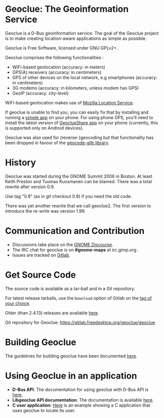 Geoclue: The Geoinformation Service
===================================

Geoclue is a D-Bus geoinformation service. The goal of the Geoclue project
is to make creating location-aware applications as simple as possible.

Geoclue is Free Software, licensed under GNU GPLv2+.

Geoclue comprises the following functionalities : 
- WiFi-based geolocation (accuracy: in meters)
- GPS(A) receivers (accuracy: in centimeters)
- GPS of other devices on the local network, e.g smartphones (accuracy: 
  in centimeters)
- 3G modems (accuracy: in kilometers, unless modem has GPS)
- GeoIP (accuracy: city-level)

WiFi-based geolocation makes use of 
[Mozilla Location Service](https://wiki.mozilla.org/CloudServices/Location). 

If geoclue is unable to find you, you can easily fix that by installing 
and running a 
[simple app](https://wiki.mozilla.org/CloudServices/Location#Contributing) on 
your phone. For using phone GPS, you'll need to install the latest version of 
[GeoclueShare app](https://github.com/ankitstarski/GeoclueShare/releases)
on your phone (currently, this is supported only on Android devices).

Geoclue was also used for (reverse-)geocoding but that functionality has 
been dropped in favour of the 
[geocode-glib library](http://ftp.gnome.org/pub/GNOME/sources/geocode-glib/).

# History
Geoclue was started during the GNOME Summit 2006 in Boston. At least 
Keith Preston and Tuomas Kuosmanen can be blamed. There was a total rewrite 
after version 0.9. 

Use tag "0.9" (as in git checkout 0.9) if you need the old code.

There was yet another rewrite that we call geoclue2. The first version to 
introduce the re-write was version 1.99.

# Communication and Contribution

- Discussions take place on the 
[GNOME Discourse](https://discourse.gnome.org/c/platform).
- The IRC chat for geoclue is on __#gnome-maps__ at irc.gimp.org .
- Issues are tracked on 
[Gitlab](https://gitlab.freedesktop.org/geoclue/geoclue/issues).

# Get Source Code
The source code is available as a tar-ball and in a Git repository.

For latest release tarballs, use the `Download` option of Gitlab on the 
[tag of your choice](https://gitlab.freedesktop.org/geoclue/geoclue/tags/).

Older (than 2.4.13) releases are available 
[here](http://www.freedesktop.org/software/geoclue/releases/2.4/).

Git repository for Geoclue: https://gitlab.freedesktop.org/geoclue/geoclue
  
# Building Geoclue

The guidelines for building geoclue have been documented 
[here](https://gitlab.freedesktop.org/geoclue/geoclue/blob/master/HACKING.md). 

# Using Geoclue in an application
 
- __D-Bus API__: The documentation for using geoclue with D-Bus API is 
[here](http://www.freedesktop.org/software/geoclue/docs/).
- __Libgeoclue API documentation__:  The documentation is available 
[here](https://www.freedesktop.org/software/geoclue/docs/libgeoclue/).
- __C user application__: 
[Here](https://gitlab.freedesktop.org/geoclue/geoclue/blob/master/demo/where-am-i.c)
is an example showing a C application that uses 
geoclue to locate its user. 
